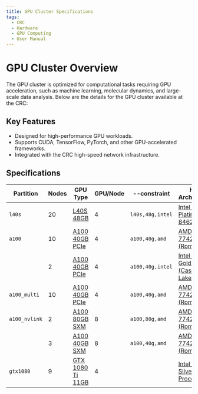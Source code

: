 ```yaml
---
title: GPU Cluster Specifications
tags:
  - CRC
  - Hardware
  - GPU Computing
  - User Manual
---
```


# GPU Cluster Overview

The GPU cluster is optimized for computational tasks requiring GPU acceleration, such as machine learning, molecular dynamics, and large-scale data analysis. Below are the details for the GPU cluster available at the CRC:

## Key Features

- Designed for high-performance GPU workloads.
- Supports CUDA, TensorFlow, PyTorch, and other GPU-accelerated frameworks.
- Integrated with the CRC high-speed network infrastructure.

## Specifications

| Partition     | Nodes  | GPU Type                                                                                                    | GPU/Node  | --constraint     | Host Architecture                                                                                                                                                             | Core/Node   | Max Core/GPU  | Mem/Node   | Mem/Core  | Scratch    | Network           | Nodes        |
|---------------|--------|-------------------------------------------------------------------------------------------------------------|-----------|------------------|-------------------------------------------------------------------------------------------------------------------------------------------------------------------------------|-------------|---------------|------------|-----------|------------|-------------------|--------------|
| `l40s`        | 20     | [L40S 48GB](https://www.nvidia.com/en-us/data-center/l40s/)                                                 | 4         | `l40s,48g,intel` | [Intel Xeon Platinum 8462Y+](https://www.intel.com/content/www/us/en/products/sku/232383/intel-xeon-platinum-8462y-processor-60m-cache-2-80-ghz/specifications.html)          | 64          | 16            | 512 GB     | 8 GB      | 7 TB NVMe  | 10GbE             | gpu-n[55-74] |
| `a100`        | 10     | [A100 40GB PCIe](https://www.nvidia.com/en-us/data-center/a100/)                                            | 4         | `a100,40g,amd`   | [AMD EPYC 7742 (Rome)](https://www.amd.com/en/products/cpu/amd-epyc-7742)                                                                                                     | 64          | 16            | 512 GB     | 8 GB      | 2 TB NVMe  | HDR200; 10GbE     | gpu-n[35-44] |
|               | 2      | [A100 40GB PCIe](https://www.nvidia.com/en-us/data-center/a100/)                                            | 4         | `a100,40g,intel` | [Intel Xeon Gold 5220R (Cascade Lake)](https://www.intel.com/content/www/us/en/products/sku/199354/intel-xeon-gold-5220r-processor-35-75m-cache-2-20-ghz/specifications.html) | 48          | 12            | 384 GB     | 8 GB      | 1 TB NVMe  | 10GbE             | gpu-n[33-34] |
| `a100_multi`  | 10     | [A100 40GB PCIe](https://www.nvidia.com/en-us/data-center/a100/)                                            | 4         | `a100,40g,amd`   | [AMD EPYC 7742 (Rome)](https://www.amd.com/en/products/cpu/amd-epyc-7742)                                                                                                     | 64          | 16            | 512 GB     | 8 GB      | 2 TB NVMe  | HDR200; 10GbE     | gpu-n[45-54] |
| `a100_nvlink` | 2      | [A100 80GB SXM](https://www.nvidia.com/en-us/data-center/a100/)                                             | 8         | `a100,80g,amd`   | [AMD EPYC 7742 (Rome)](https://www.amd.com/en/products/cpu/amd-epyc-7742)                                                                                                     | 128         | 16            | 1 TB       | 8 GB      | 2 TB NVMe  | HDR200; 10GbE     | gpu-n[31-32] |
|               | 3      | [A100 40GB SXM](https://www.nvidia.com/en-us/data-center/a100/)                                             | 8         | `a100,40g,amd`   | [AMD EPYC 7742 (Rome)](https://www.amd.com/en/products/cpu/amd-epyc-7742)                                                                                                     | 128         | 16            | 1 TB       | 8 GB      | 12 TB NVMe | HDR200; 10GbE     | gpu-n[28-30] |
| `gtx1080`     | 9      | [GTX 1080 Ti 11GB](https://www.nvidia.com/en-gb/geforce/graphics-cards/geforce-gtx-1080-ti/specifications/) | 4         |                  | [Intel Xeon Silver 4112 Processor](https://ark.intel.com/content/www/us/en/ark/products/123551/intel-xeon-silver-4112-processor-8-25m-cache-2-60...)                          |             |               |            |           |            |                   |              |

